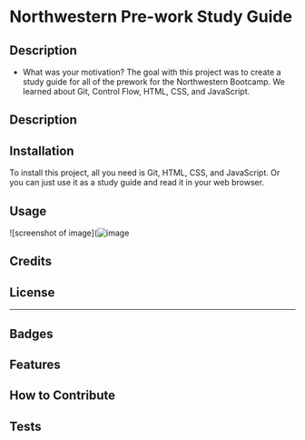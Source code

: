 # Northwestern Pre-work Study Guide

## Description
- What was your motivation?
The goal with this project was to create a study guide for all of the prework for the Northwestern Bootcamp. We learned about Git, Control Flow, HTML, CSS, and JavaScript.

## Description

<!-- Provide a short description explaining the what, why, and how of your project. Use the following questions as a guide: -->

<!-- - What was your motivation? -->
<!-- - Why did you build this project? (Note: the answer is not "Because it was a homework assignment.") -->
<!-- - What problem does it solve? -->
<!-- - What did you learn? -->

<!-- ## Table of Contents (Optional) -->

<!-- If your README is long, add a table of contents to make it easy for users to find what they need. -->

<!-- - [Installation](#installation)
- [Usage](#usage)
- [Credits](#credits)
- [License](#license)
 -->
## Installation

<!-- What are the steps required to install your project? Provide a step-by-step description of how to get the development environment running. -->
To install this project, all you need is Git, HTML, CSS, and JavaScript. Or you can just use it as a study guide and read it in your web browser. 

## Usage

<!-- Provide instructions and examples for use. Include screenshots as needed. -->

<!-- To add a screenshot, create an `assets/images` folder in your repository and upload your screenshot to it. Then, using the relative file path, add it to your README using the following syntax:
 -->
<!-- ![alt text](assets/images/screenshot.png) -->
![screenshot of image](![image](https://github.com/oshkoshbagoshh/NW-prework-studyguide/assets/13925531/25130896-1ea8-4bb5-af4a-abf8066d9cd1)


## Credits

<!-- List your collaborators, if any, with links to their GitHub profiles.

If you used any third-party assets that require attribution, list the creators with links to their primary web presence in this section.

If you followed tutorials, include links to those here as well. -->

## License

<!-- The last section of a high-quality README file is the license. This lets other developers know what they can and cannot do with your project. If you need help choosing a license, refer to [https://choosealicense.com/](https://choosealicense.com/). -->

---

<!-- 🏆 The previous sections are the bare minimum, and your project will ultimately determine the content of this document. You might also want to consider adding the following sections. -->

## Badges

<!-- ![badmath](https://img.shields.io/github/languages/top/nielsenjared/badmath)

Badges aren't necessary, but they demonstrate street cred. Badges let other developers know that you know what you're doing. Check out the badges hosted by [shields.io](https://shields.io/). You may not understand what they all represent now, but you will in time.
 -->
## Features

<!-- If your project has a lot of features, list them here.
 -->
## How to Contribute

<!-- If you created an application or package and would like other developers to contribute to it, you can include guidelines for how to do so. The [Contributor Covenant](https://www.contributor-covenant.org/) is an industry standard, but you can always write your own if you'd prefer.
 -->
## Tests
<!-- 
Go the extra mile and write tests for your application. Then provide examples on how to run them here. -->

